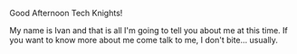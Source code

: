 Good Afternoon Tech Knights!

My name is Ivan and that is all I'm going to tell you about me at this time. If you want to know more about me come talk to me, I don't bite... usually.

